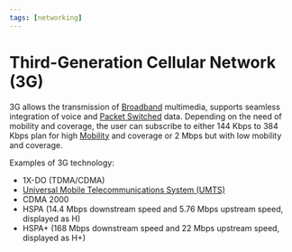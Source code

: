```yaml
---
tags: [networking]
---
```


# Third-Generation Cellular Network (3G)

3G allows the transmission of [Broadband](202208311155.md) multimedia, supports
seamless integration of voice and [Packet Switched](202207150848.md) data.
Depending on the need of mobility and coverage, the user can subscribe to either
144 Kbps to 384 Kbps plan for high [Mobility](202303292141.md) and coverage or 2
Mbps but with low mobility and coverage.

Examples of 3G technology:
- 1X-DO (TDMA/CDMA)
- [Universal Mobile Telecommunications System (UMTS)](202304111944.md)
- CDMA 2000
- HSPA (14.4 Mbps downstream speed and 5.76 Mbps upstream speed, displayed as H)
- HSPA+ (168 Mbps downstream speed and 22 Mbps upstream speed, displayed as H+)

